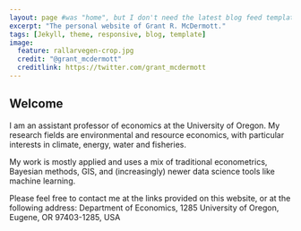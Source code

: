 ```yaml
---
layout: page #was "home", but I don't need the latest blog feed template on the homepage
excerpt: "The personal website of Grant R. McDermott."
tags: [Jekyll, theme, responsive, blog, template]
image:
  feature: rallarvegen-crop.jpg
  credit: "@grant_mcdermott"
  creditlink: https://twitter.com/grant_mcdermott
---
```


## Welcome

I am an assistant professor of economics at the University of Oregon. My research fields are environmental and resource economics, with particular interests in climate, energy, water and fisheries.

My work is mostly applied and uses a mix of traditional econometrics, Bayesian methods, GIS, and (increasingly) newer data science tools like machine learning.

Please feel free to contact me at the links provided on this website, or at the following address: Department of Economics, 1285 University of Oregon, Eugene, OR 97403-1285, USA

<!--
<p class="rss-subscribe">Subscribe <a href="{{ "/feed.xml" | prepend: site.baseurl }}" target="_blank">via RSS</a>.</p>
-->
